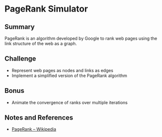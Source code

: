 # PageRank Simulator

## Summary

PageRank is an algorithm developed by Google to rank web pages using
the link structure of the web as a graph.

## Challenge

- Represent web pages as nodes and links as edges
- Implement a simplified version of the PageRank algorithm

## Bonus

- Animate the convergence of ranks over multiple iterations

## Notes and References

- [PageRank – Wikipedia](https://en.wikipedia.org/wiki/PageRank)